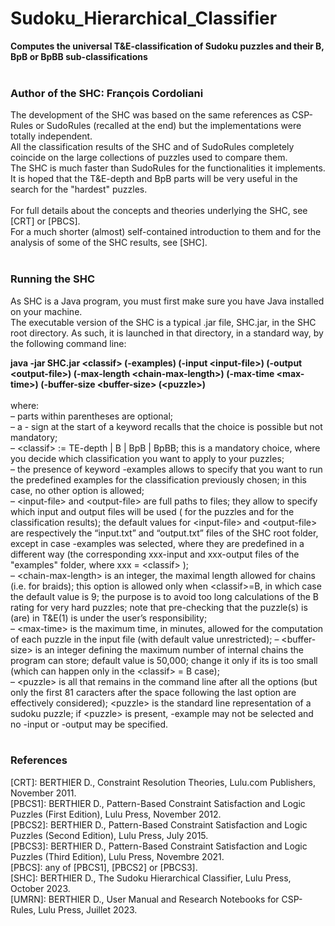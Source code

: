 # Sudoku_Hierarchical_Classifier
**Computes the universal T&amp;E-classification of Sudoku puzzles and their B, BpB or BpBB sub-classifications**<br><br>

### Author of the SHC: François Cordoliani
The development of the SHC was based on the same references as CSP-Rules or SudoRules (recalled at the end) but the implementations were totally independent.<br>
All the classification results of the SHC and of SudoRules completely coincide on the large collections of puzzles used to compare them.<br>
The SHC is much faster than SudoRules for the functionalities it implements. <br>
It is hoped that the T&E-depth and BpB parts will be very useful in the search for the "hardest" puzzles.<br><br>
For full details about the concepts and theories underlying the SHC, see [CRT] or [PBCS].<br>
For a much shorter (almost) self-contained introduction to them and for the analysis of some of the SHC results, see [SHC].<br><br>

### Running the SHC

As SHC is a Java program, you must first make sure you have Java installed on your machine.<br>
The executable version of the SHC is a typical .jar file, SHC.jar, in the SHC root directory. As such, it is launched in that directory, in a standard way, by the following command line:<br>

**java -jar SHC.jar \<classif\> (-examples) (-input \<input-file\>) (-output \<output-file\>) (-max-length \<chain-max-length\>) (-max-time \<max-time\>) (-buffer-size \<buffer-size\> (\<puzzle>\)**<br><br>
where:<br>
–	parts within parentheses are optional;<br>
–	a - sign at the start of a keyword recalls that the choice is possible but not mandatory;<br>
–	\<classif\> := TE-depth | B | BpB | BpBB; this is a mandatory choice, where you decide which classification you want to apply to your puzzles;<br>
–	the presence of keyword -examples allows to specify that you want to run the predefined examples for the classification previously chosen; in this case, no other option is allowed;<br>
–	\<input-file\> and \<output-file\> are full paths to files; they allow to specify which input and output files will be used (<input-file> for the puzzles and <output-file> for the classification results); the default values for \<input-file\> and \<output-file\> are respectively the “input.txt” and “output.txt” files of the SHC root folder, except in case -examples was selected, where they are  predefined in a different way (the corresponding xxx-input and xxx-output files of the "examples" folder, where xxx = \<classif\> );<br>
–	\<chain-max-length\> is an integer, the maximal length allowed for chains (i.e. for braids); this option is allowed only when \<classif\>=B, in which case the default value is 9; the purpose is to avoid too long calculations of the B rating for very hard puzzles; note that pre-checking that the puzzle(s) is (are) in T&E(1) is under the user’s responsibility;<br>
–	\<max-time\> is the maximum time, in minutes, allowed for the computation of each puzzle in the input file (with default value unrestricted);
–	\<buffer-size\> is an integer defining the maximum number of internal chains the program can store; default value is 50,000; change it only if its is too small (which can happen only in the \<classif\> = B case);<br>
–	\<puzzle\> is all that remains in the command line after all the options (but only the first 81 caracters after the space following the last option are effectively considered); \<puzzle\> is the standard line representation of a sudoku puzzle; if \<puzzle\> is present, -example may not be selected and no -input or -output may be specified.<br><br>


### References

[CRT]: BERTHIER D., Constraint Resolution Theories, Lulu.com Publishers, November 2011.<br>
[PBCS1]: BERTHIER D., Pattern-Based Constraint Satisfaction and Logic Puzzles (First Edition), Lulu Press, November 2012.<br>
[PBCS2]: BERTHIER D., Pattern-Based Constraint Satisfaction and Logic Puzzles (Second Edition), Lulu Press, July 2015.<br>
[PBCS3]: BERTHIER D., Pattern-Based Constraint Satisfaction and Logic Puzzles (Third Edition), Lulu Press, Novembre 2021.<br>
[PBCS]: any of [PBCS1], [PBCS2] or [PBCS3].<br>
[SHC]: BERTHIER D., The Sudoku Hierarchical Classifier, Lulu Press, October 2023.<br>
[UMRN]: BERTHIER D., User Manual and Research Notebooks for CSP-Rules, Lulu Press, Juillet 2023.<br>
